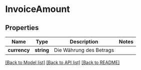 # InvoiceAmount

## Properties
Name | Type | Description | Notes
------------ | ------------- | ------------- | -------------
**currency** | **string** | Die Währung des Betrags | 

[[Back to Model list]](../../README.md#documentation-for-models) [[Back to API list]](../../README.md#documentation-for-api-endpoints) [[Back to README]](../../README.md)

